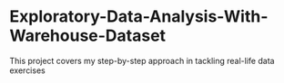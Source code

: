 # Exploratory-Data-Analysis-With-Warehouse-Dataset
This project covers my step-by-step approach in tackling real-life data exercises
